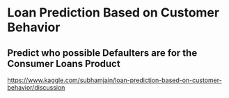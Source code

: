 # Loan Prediction Based on Customer Behavior
## Predict who possible Defaulters are for the Consumer Loans Product

https://www.kaggle.com/subhamjain/loan-prediction-based-on-customer-behavior/discussion

